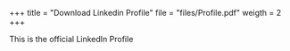 +++
title = "Download Linkedin Profile"
file = "files/Profile.pdf"
weigth = 2
+++

This is the official LinkedIn Profile
